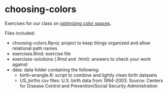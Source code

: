 # choosing-colors
Exercises for our class on [optimizing color spaces](https://macs40700.netlify.app/slides/07-optimizing-color-spaces/#1). 

Files included:

* choosing-colors.Rproj: project to keep things organized and allow relational path names
* exercises.Rmd: exercise file
* exercises-solutions (.Rmd and .html): answers to check your work against
* data: data folder containing the following:
  * birth-wrangle.R: script to combine and lightly clean birth datasets
  * US_births csv files: U.S. birth data from 1994-2003. Source: Centers for Disease Control and Prevention/Social Security Administration
